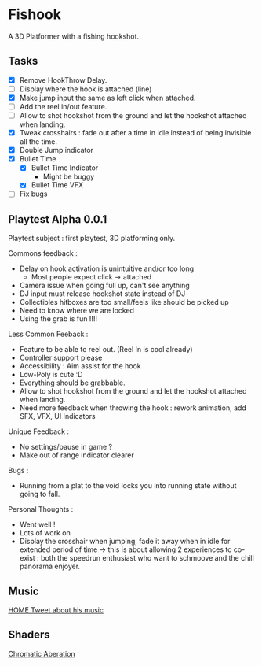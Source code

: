 # Fishook

A 3D Platformer with a fishing hookshot.

## Tasks

- [x] Remove HookThrow Delay.
- [ ] Display where the hook is attached (line)
- [x] Make jump input the same as left click when attached.
- [ ] Add the reel in/out feature.
- [ ] Allow to shot hookshot from the ground and let the hookshot attached when landing.
- [x] Tweak crosshairs : fade out after a time in idle instead of being invisible all the time.
- [x] Double Jump indicator
- [x] Bullet Time
  - [x] Bullet Time Indicator
    - Might be buggy
  - [x] Bullet Time VFX
- [ ] Fix bugs

## Playtest Alpha 0.0.1

Playtest subject : first playtest, 3D platforming only.

Commons feedback :

- Delay on hook activation is unintuitive and/or too long
  - Most people expect click -> attached
- Camera issue when going full up, can't see anything
- DJ input must release hookshot state instead of DJ
- Collectibles hitboxes are too small/feels like should be picked up
- Need to know where we are locked
- Using the grab is fun !!!!

Less Common Feeback :

- Feature to be able to reel out. (Reel In is cool already)
- Controller support please
- Accessibility : Aim assist for the hook
- Low-Poly is cute :D
- Everything should be grabbable.
- Allow to shot hookshot from the ground and let the hookshot attached when landing.
- Need more feedback when throwing the hook : rework animation, add SFX, VFX, UI Indicators

Unique Feedback  :

- No settings/pause in game ?
- Make out of range indicator clearer

Bugs :

- Running from a plat to the void locks you into running state without going to fall.

Personal Thoughts :

- Went well !
- Lots of work on
- Display the crosshair when jumping, fade it away when in idle for extended period of time
  -> this is about allowing 2 experiences to co-exist : both the speedrun enthusiast who want to schmoove and the chill panorama enjoyer.

## Music

[HOME Tweet about his music](https://x.com/RNDYGFFE/status/1595515631020957703)

## Shaders

[Chromatic Aberation](https://godotshaders.com/shader/chromatic-abberation/)
